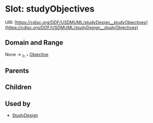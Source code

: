 
# Slot: studyObjectives




URI: [https://cdisc.org/DDF/USDMUML/studyDesign__studyObjectives](https://cdisc.org/DDF/USDMUML/studyDesign__studyObjectives)


## Domain and Range

None &#8594;  <sub>0..\*</sub> [Objective](Objective.md)

## Parents


## Children


## Used by

 * [StudyDesign](StudyDesign.md)
